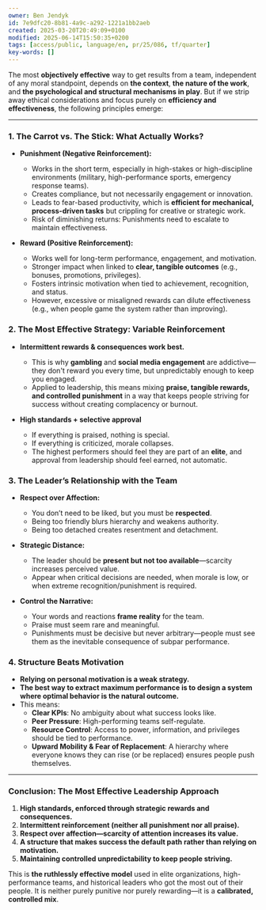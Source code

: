 ```yaml
---
owner: Ben Jendyk
id: 7e9dfc20-8b81-4a9c-a292-1221a1bb2aeb
created: 2025-03-20T20:49:09+0100
modified: 2025-06-14T15:50:35+0200
tags: [access/public, language/en, pr/25/086, tf/quarter]
key-words: []
---
```


The most **objectively effective** way to get results from a team, independent of any moral standpoint, depends on **the context**, **the nature of the work**, and **the psychological and structural mechanisms in play**. But if we strip away ethical considerations and focus purely on **efficiency and effectiveness**, the following principles emerge:

---

### **1. The Carrot vs. The Stick: What Actually Works?**
- **Punishment (Negative Reinforcement):**  
  - Works in the short term, especially in high-stakes or high-discipline environments (military, high-performance sports, emergency response teams).  
  - Creates compliance, but not necessarily engagement or innovation.  
  - Leads to fear-based productivity, which is **efficient for mechanical, process-driven tasks** but crippling for creative or strategic work.  
  - Risk of diminishing returns: Punishments need to escalate to maintain effectiveness.  

- **Reward (Positive Reinforcement):**  
  - Works well for long-term performance, engagement, and motivation.  
  - Stronger impact when linked to **clear, tangible outcomes** (e.g., bonuses, promotions, privileges).  
  - Fosters intrinsic motivation when tied to achievement, recognition, and status.  
  - However, excessive or misaligned rewards can dilute effectiveness (e.g., when people game the system rather than improving).  

### **2. The Most Effective Strategy: Variable Reinforcement**
- **Intermittent rewards & consequences work best.**  
  - This is why **gambling** and **social media engagement** are addictive—they don't reward you every time, but unpredictably enough to keep you engaged.  
  - Applied to leadership, this means mixing **praise, tangible rewards, and controlled punishment** in a way that keeps people striving for success without creating complacency or burnout.  

- **High standards + selective approval**  
  - If everything is praised, nothing is special.  
  - If everything is criticized, morale collapses.  
  - The highest performers should feel they are part of an **elite**, and approval from leadership should feel earned, not automatic.  

### **3. The Leader’s Relationship with the Team**
- **Respect over Affection:**  
  - You don’t need to be liked, but you must be **respected**.  
  - Being too friendly blurs hierarchy and weakens authority.  
  - Being too detached creates resentment and detachment.  

- **Strategic Distance:**  
  - The leader should be **present but not too available**—scarcity increases perceived value.  
  - Appear when critical decisions are needed, when morale is low, or when extreme recognition/punishment is required.  

- **Control the Narrative:**  
  - Your words and reactions **frame reality** for the team.  
  - Praise must seem rare and meaningful.  
  - Punishments must be decisive but never arbitrary—people must see them as the inevitable consequence of subpar performance.  

### **4. Structure Beats Motivation**
- **Relying on personal motivation is a weak strategy.**  
- **The best way to extract maximum performance is to design a system where optimal behavior is the natural outcome.**  
- This means:  
  - **Clear KPIs**: No ambiguity about what success looks like.  
  - **Peer Pressure**: High-performing teams self-regulate.  
  - **Resource Control**: Access to power, information, and privileges should be tied to performance.  
  - **Upward Mobility & Fear of Replacement**: A hierarchy where everyone knows they can rise (or be replaced) ensures people push themselves.  

---

### **Conclusion: The Most Effective Leadership Approach**
1. **High standards, enforced through strategic rewards and consequences.**
2. **Intermittent reinforcement (neither all punishment nor all praise).**
3. **Respect over affection—scarcity of attention increases its value.**
4. **A structure that makes success the default path rather than relying on motivation.**
5. **Maintaining controlled unpredictability to keep people striving.**

This is **the ruthlessly effective model** used in elite organizations, high-performance teams, and historical leaders who got the most out of their people. It is neither purely punitive nor purely rewarding—it is a **calibrated, controlled mix**.